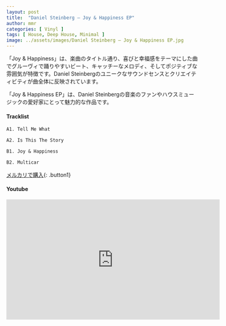 ```yaml
---
layout: post
title:  "Daniel Steinberg – Joy & Happiness EP"
author: mmr
categories: [ Vinyl ]
tags: [ House, Deep House, Minimal ]
image: ../assets/images/Daniel Steinberg – Joy & Happiness EP.jpg
---
```


「Joy & Happiness」は、楽曲のタイトル通り、喜びと幸福感をテーマにした曲でグルーヴィで踊りやすいビート、キャッチーなメロディ、そしてポジティブな雰囲気が特徴です。Daniel Steinbergのユニークなサウンドセンスとクリエイティビティが曲全体に反映されています。

「Joy & Happiness EP」は、Daniel Steinbergの音楽のファンやハウスミュージックの愛好家にとって魅力的な作品です。


#### Tracklist
```md
A1. Tell Me What

A2. Is This The Story

B1. Joy & Happiness

B2. Multicar
```

[メルカリで購入](https://jp.mercari.com/item/m70490989005?afid=6142608987){: .button1}

#### Youtube
<iframe width="560" height="315" src="https://www.youtube.com/embed/-5PBfGcgok8?si=7Serq4rCnoFhH81N" title="YouTube video player" frameborder="0" allow="accelerometer; autoplay; clipboard-write; encrypted-media; gyroscope; picture-in-picture; web-share" referrerpolicy="strict-origin-when-cross-origin" allowfullscreen></iframe>
